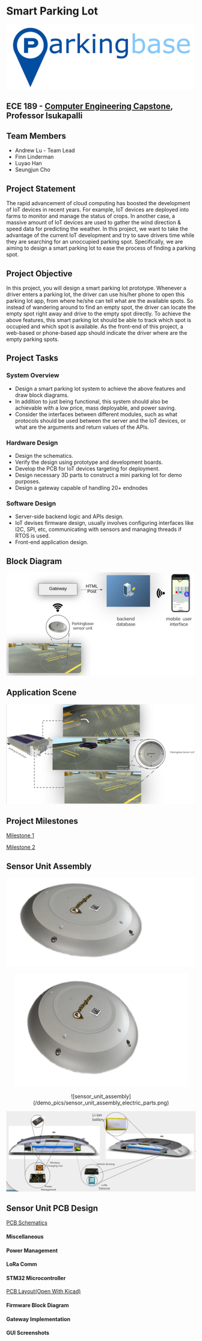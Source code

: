 # Smart Parking Lot
![parkingbase-logo](parkingbase-logo.png)

ECE 189 - [Computer Engineering Capstone](https://web.ece.ucsb.edu/~yoga/capstone/), Professor Isukapalli
---

## Team Members

* Andrew Lu - Team Lead
* Finn Linderman
* Luyao Han
* Seungjun Cho

## Project Statement

The rapid advancement of cloud computing has boosted the development of IoT devices in recent years. For example, IoT devices are deployed into farms to monitor and manage the status of crops. In another case, a massive amount of IoT devices are used to gather the wind direction & speed data for predicting the weather. In this project, we want to take the advantage of the current IoT development and try to save drivers time while they are searching for an unoccupied parking spot. Specifically, we are aiming to design a smart parking lot to ease the process of finding a parking spot.

## Project Objective

In this project, you will design a smart parking lot prototype. Whenever a driver enters a parking lot, the driver can use his/her phone to open this parking lot app, from where he/she can tell what are the available spots. So instead of wandering around to find an empty spot, the driver can locate the empty spot right away and drive to the empty spot directly. To achieve the above features, this smart parking lot should be able to track which spot is occupied and which spot is available. As the front-end of this project, a web-based or phone-based app should indicate the driver where are the empty parking spots.

## Project Tasks

### System Overview
- Design a smart parking lot system to achieve the above features and draw block diagrams.
- In addition to just being functional, this system should also be achievable with a low price, mass deployable, and power saving.
- Consider the interfaces between different modules, such as what protocols should be used between the server and the IoT devices, or what are the arguments and return values of the APIs.

### Hardware Design
- Design the schematics.
- Verify the design using prototype and development boards.
- Develop the PCB for IoT devices targeting for deployment.
- Design necessary 3D parts to construct a mini parking lot for demo purposes.
- Design a gateway capable of handling 20+ endnodes

### Software Design
- Server-side backend logic and APIs design.
- IoT devises firmware design, usually involves configuring interfaces like I2C, SPI, etc, communicating with sensors and managing threads if RTOS is used.
- Front-end application design.

## Block Diagram

![BlockDiagram](/demo_pics/block_diagram_01.png)

## Application Scene
![BlockDiagram](/demo_pics/application_scene.png)

## Project Milestones

[Milestone 1](/demo_pics/milestone1.pdf)

[Milestone 2](/demo_pics/spl_winter2021.pdf)

## Sensor Unit Assembly
![sensor_rendering02_edit](/demo_pics/sensor_rendering02_edit.png)


<p align="center">
  <img width="460" height="300" src=/demo_pics/sensor_rendering02_edit.png>
</p>


<p align="center">
![sensor_unit_assembly](/demo_pics/sensor_unit_assembly_electric_parts.png)
</p>

![Sensor-Unit](/demo_pics/Sensor-Unit.png )


## Sensor Unit PCB Design
[PCB Schematics](/demo_pics/sch.pdf)
#### Miscellaneous


#### Power Management


#### LoRa Comm

#### STM32 Microcontroller
[PCB Layout(Open With Kicad)](/demo_pics/spl_prototype.zip)


#### Firmware Block Diagram


#### Gateway Implementation

#### GUI Screenshots
